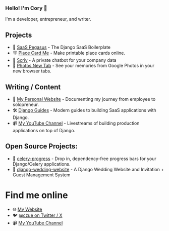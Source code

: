### Hello! I'm Cory 👋

I'm a developer, entrepreneur, and writer.

## Projects

* 🚀 [SaaS Pegasus](https://www.saaspegasus.com/) - The Django SaaS Boilerplate
* 🪧 [Place Card Me](https://www.placecard.me/) - Make printable place cards online.
* 🤖 [Scriv](https://scriv.ai/) - A private chatbot for your company data
* 📸 [Photos New Tab](http://www.photosnewtab.com/) - See your memories from Google Photos in your new browser tabs.
  
## Writing / Content

* 📝 [My Personal Website](https://www.coryzue.com/writing/) - Documenting my journey from employee to solopreneur.
* 🛠️ [Django Guides](https://www.saaspegasus.com/guides/) - Modern guides to building SaaS applications with Django.
* 📹 [My YouTube Channel](https://www.youtube.com/@czue) - Livestreams of building production applications on top of Django.

## Open Source Projects:

* 🥬 [celery-progress](https://github.com/czue/celery-progress) - Drop in, dependency-free progress bars for your Django/Celery applications.
* 💒 [django-wedding-website](https://github.com/czue/django-wedding-website/) - A Django Wedding Website and Invitation + Guest Management System

# Find me online

* 🌐 [My Website](https://www.coryzue.com/)
* 🐦 [@czue on Twitter / X](https://twitter.com/czue)
* 📹 [My YouTube Channel](https://www.youtube.com/@czue)

<!--
**czue/czue** is a ✨ _special_ ✨ repository because its `README.md` (this file) appears on your GitHub profile.

Here are some ideas to get you started:

- 🔭 I’m currently working on ...
- 🌱 I’m currently learning ...
- 👯 I’m looking to collaborate on ...
- 🤔 I’m looking for help with ...
- 💬 Ask me about ...
- 📫 How to reach me: ...
- 😄 Pronouns: ...
- ⚡ Fun fact: ...
-->
